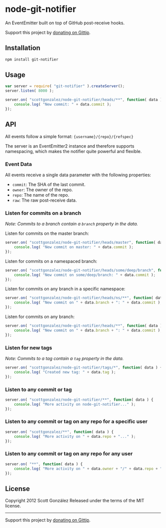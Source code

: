 # node-git-notifier

An EventEmitter built on top of GitHub post-receive hooks.

Support this project by [donating on Gittip](https://www.gittip.com/scottgonzalez/).

## Installation

```sh
npm install git-notifier
```

## Usage

```js
var server = require( "git-notifier" ).createServer();
server.listen( 8000 );

server.on( "scottgonzalez/node-git-notifier/heads/**", function( data ) {
	console.log( "New commit: " + data.commit );
});
```

## API

All events follow a simple format: `{username}/{repo}/{refspec}`

The server is an EventEmitter2 instance and therefore supports namespacing,
which makes the notifier quite powerful and flexible.

### Event Data

All events receive a single data parameter with the following properties:

* `commit`: The SHA of the last commit.
* `owner`: The owner of the repo.
* `repo`: The name of the repo.
* `raw`: The raw post-receive data.

### Listen for commits on a branch

*Note: Commits to a branch contain a `branch` property in the data.*

Listen for commits on the master branch:

```js
server.on( "scottgonzalez/node-git-notifier/heads/master", function( data ) {
	console.log( "New commit on master: " + data.commit );
});
```

Listen for commits on a namespaced branch:

```js
server.on( "scottgonzalez/node-git-notifier/heads/some/deep/branch", function( data ) {
	console.log( "New commit on some/deep/branch: " + data.commit );
});
```

Listen for commits on any branch in a specific namespace:

```js
server.on( "scottgonzalez/node-git-notifier/heads/ns/**", function( data ) {
	console.log( "New commit on " + data.branch + ": " + data.commit );
});
```

Listen for commits on any branch:

```js
server.on( "scottgonzalez/node-git-notifier/heads/**", function( data ) {
	console.log( "New commit on " + data.branch + ": " + data.commit );
});
```

### Listen for new tags

*Note: Commits to a tag contain a `tag` property in the data.*

```js
server.on( "scottgonzalez/node-git-notifier/tags/*", function( data ) {
	console.log( "Created new tag: " + data.tag );
});
```

### Listen to any commit or tag

```js
server.on( "scottgonzalez/node-git-notifier/**", function( data ) {
	console.log( "More activity on node-git-notifier..." );
});
```

### Listen to any commit or tag on any repo for a specific user

```js
server.on( "scottgonzalez/**", function( data ) {
	console.log( "More activity on " + data.repo + "..." );
});
```

### Listen to any commit or tag on any repo for any user

```js
server.on( "**", function( data ) {
	console.log( "More activity on " + data.owner + "/" + data.repo + "..." );
});
```

## License

Copyright 2012 Scott González
Released under the terms of the MIT license.

---

Support this project by [donating on Gittip](https://www.gittip.com/scottgonzalez/).
